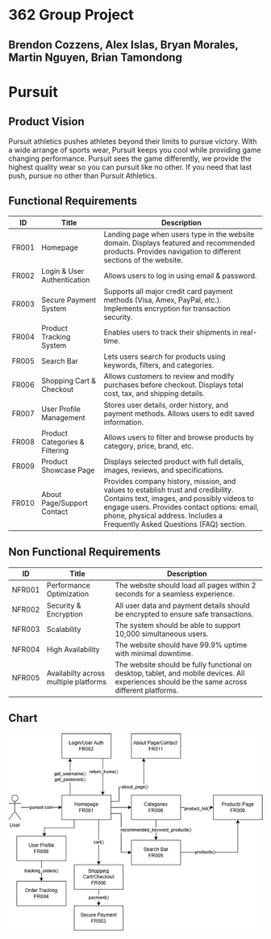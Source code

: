 # 362 Group Project
## Brendon Cozzens, Alex Islas, Bryan Morales, Martin Nguyen, Brian Tamondong
# Pursuit
## Product Vision
Pursuit athletics pushes athletes beyond their limits to pursue victory. With a wide arrange of sports wear, Pursuit keeps you cool while providing game changing performance. Pursuit sees the game differently, we provide the highest quality wear so you can pursuit like no other. If you need that last push, pursue no other than Pursuit Athletics.

## Functional Requirements
| ID  | Title                        | Description  |
|-------|------------------------------|-------------|
| FR001  | Homepage                     | Landing page when users type in the website domain. Displays featured and recommended products. Provides navigation to different sections of the website. |
| FR002  | Login & User Authentication  | Allows users to log in using email & password. |
| FR003  | Secure Payment System        | Supports all major credit card payment methods (Visa, Amex, PayPal, etc.). Implements encryption for transaction security. |
| FR004  | Product Tracking System      | Enables users to track their shipments in real-time. |
| FR005  | Search Bar                   | Lets users search for products using keywords, filters, and categories. |
| FR006  | Shopping Cart & Checkout      | Allows customers to review and modify purchases before checkout. Displays total cost, tax, and shipping details. |
| FR007  | User Profile Management       | Stores user details, order history, and payment methods. Allows users to edit saved information. |
| FR008  | Product Categories & Filtering | Allows users to filter and browse products by category, price, brand, etc. |
| FR009  | Product Showcase Page         | Displays selected product with full details, images, reviews, and specifications. |
| FR010  | About Page/Support Contact       |Provides company history, mission, and values to establish trust and credibility. Contains text, images, and possibly videos to engage users. Provides contact options: email, phone, physical address. Includes a Frequently Asked Questions (FAQ) section. |



## Non Functional Requirements
| ID  | Title                        | Description  |
|-------|------------------------------|-------------|
| NFR001 | Performance Optimization     | The website should load all pages within 2 seconds for a seamless experience. |
| NFR002 | Security & Encryption        | All user data and payment details should be encrypted to ensure safe transactions. |
 NFR003 | Scalability                  | The system should be able to support 10,000 simultaneous users. |
| NFR004 | High Availability            | The website should have 99.9% uptime with minimal downtime. |
| NFR005 | Availabilty across multiple platforms        | The website should be fully functional on desktop, tablet, and mobile devices. All experiences should be the same across different platforms. |
## Chart
![Alt text](chart.png)